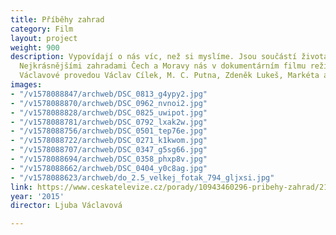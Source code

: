 ```yaml
---
title: Příběhy zahrad
category: Film
layout: project
weight: 900
description: Vypovídají o nás víc, než si myslíme. Jsou součástí života i historie.
  Nejkrásnějšími zahradami Čech a Moravy nás v dokumentárním filmu režisérky Ljuby
  Václavové provedou Václav Cílek, M. C. Putna, Zdeněk Lukeš, Markéta a Petra Veličkovi
images:
- "/v1578088847/archweb/DSC_0813_g4ypy2.jpg"
- "/v1578088870/archweb/DSC_0962_nvnoi2.jpg"
- "/v1578088828/archweb/DSC_0825_uwipot.jpg"
- "/v1578088781/archweb/DSC_0792_lxak2w.jpg"
- "/v1578088756/archweb/DSC_0501_tep76e.jpg"
- "/v1578088722/archweb/DSC_0271_k1kwom.jpg"
- "/v1578088707/archweb/DSC_0347_g5sg66.jpg"
- "/v1578088694/archweb/DSC_0358_phxp8v.jpg"
- "/v1578088662/archweb/DSC_0404_y0c8ag.jpg"
- "/v1578088623/archweb/do_2.5_velkej_fotak_794_gljxsi.jpg"
link: https://www.ceskatelevize.cz/porady/10943460296-pribehy-zahrad/21556226533
year: '2015'
director: Ljuba Václavová

---
```

